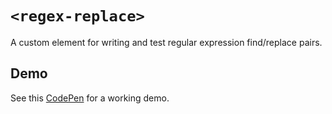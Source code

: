 # `<regex-replace>`

A custom element for writing and test regular expression find/replace pairs.

## Demo

See this [CodePen](https://codepen.io/evanwills/pen/xxzNPxO) for a working demo.

